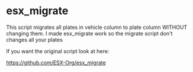 # esx_migrate

This script migrates all plates in vehicle column to plate column WITHOUT changing them. I made esx_migrate work so the migrate script don't changes all your plates

If you want the original script look at here:

https://github.com/ESX-Org/esx_migrate
